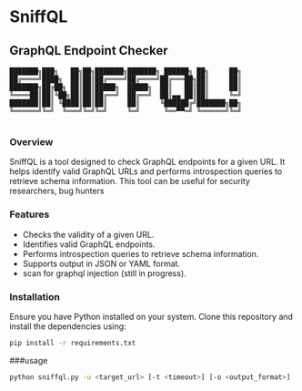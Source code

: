 # SniffQL

## GraphQL Endpoint Checker
```
███████╗███╗   ██╗██╗███████╗███████╗ ██████╗ ██╗     ██╗
██╔════╝████╗  ██║██║██╔════╝██╔════╝██╔═══██╗██║     ██║
███████╗██╔██╗ ██║██║█████╗  █████╗  ██║   ██║██║     ██║
╚════██║██║╚██╗██║██║██╔══╝  ██╔══╝  ██║▄▄ ██║██║     ╚═╝
███████║██║ ╚████║██║██║     ██║     ╚██████╔╝███████╗██╗
╚══════╝╚═╝  ╚═══╝╚═╝╚═╝     ╚═╝      ╚══▀▀═╝ ╚══════╝╚═╝
                                                         
```


### Overview

SniffQL is a tool designed to check GraphQL endpoints for a given URL. It helps identify valid GraphQL URLs and performs introspection queries to retrieve schema information. This tool can be useful for security researchers, bug hunters

### Features

- Checks the validity of a given URL.
- Identifies valid GraphQL endpoints.
- Performs introspection queries to retrieve schema information.
- Supports output in JSON or YAML format.
- scan for graphql injection (still in progress).

### Installation

Ensure you have Python installed on your system. Clone this repository and install the dependencies using:

```bash
pip install -r requirements.txt
```
###usage
```bash
python sniffql.py -u <target_url> [-t <timeout>] [-o <output_format>]
```

